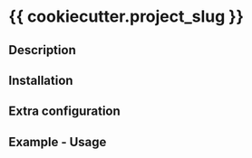 # {{ cookiecutter.project_slug }}
## Description
## Installation
## Extra configuration
## Example - Usage
